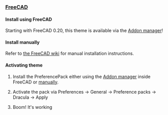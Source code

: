 ### [FreeCAD](https://www.freecadweb.org)

#### Install using FreeCAD

Starting with FreeCAD 0.20, this theme is available via the [Addon manager](https://wiki.freecadweb.org/Std_AddonMgr)!

#### Install manually

Refer to [the FreeCAD wiki](https://wiki.freecadweb.org/Preference_Packs#Distributing_a_pack) for manual installation instructions.

#### Activating theme

1. Install the PreferencePack either using the [Addon manager](https://wiki.freecadweb.org/Std_AddonMgr) inside FreeCAD or [manually](https://wiki.freecadweb.org/Preference_Packs#Distributing_a_pack).

2. Activate the pack via Preferences -> General -> Preference packs -> Dracula -> Apply

3. Boom! It's working

